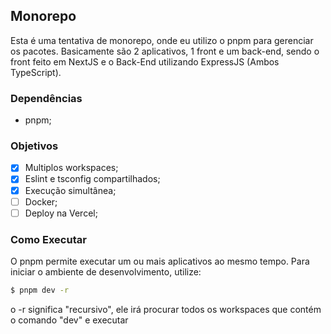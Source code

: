 ## Monorepo
Esta é uma tentativa de monorepo, onde eu utilizo o pnpm para gerenciar os pacotes.
Basicamente são 2 aplicativos, 1 front e um back-end, sendo o front feito em
NextJS e o Back-End utilizando ExpressJS (Ambos TypeScript).

### Dependências
- pnpm;

### Objetivos
- [x] Multiplos workspaces;
- [x] Eslint e tsconfig compartilhados;
- [x] Execução simultânea;
- [ ] Docker;
- [ ] Deploy na Vercel;

### Como Executar
O pnpm permite executar um ou mais aplicativos ao mesmo tempo. Para iniciar o ambiente de desenvolvimento, utilize:
```BASH
$ pnpm dev -r
```
o -r significa "recursivo", ele irá procurar todos os workspaces que contém o comando "dev" e executar